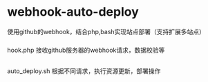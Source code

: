 # webhook-auto-deploy
使用github的webhook，结合php,bash实现站点部署（支持扩展多站点）

###
hook.php 接收github服务器的webhook请求，数据校验等

##
auto_deploy.sh  根据不同请求，执行资源更新，部署操作
